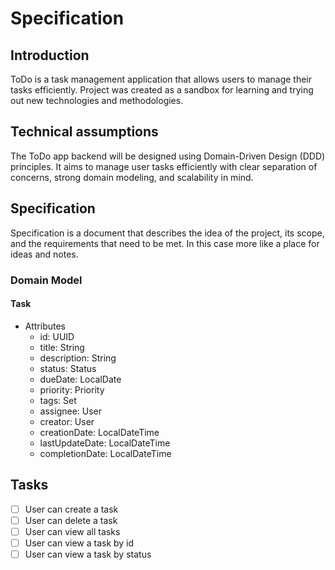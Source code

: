 # Specification

## Introduction

ToDo is a task management application that allows users to manage their tasks efficiently. 
Project was created as a sandbox for learning and trying out new technologies and methodologies.

## Technical assumptions
The ToDo app backend will be designed using Domain-Driven Design (DDD) principles. 
It aims to manage user tasks efficiently with clear separation of concerns, strong domain modeling, and scalability in mind.

## Specification
Specification is a document that describes the idea of the project, its scope, and the requirements that need to be met.
In this case more like a place for ideas and notes.

### Domain Model 
#### Task
- Attributes
  - id: UUID
  - title: String
  - description: String
  - status: Status
  - dueDate: LocalDate
  - priority: Priority
  - tags: Set<Tag>
  - assignee: User
  - creator: User
  - creationDate: LocalDateTime
  - lastUpdateDate: LocalDateTime
  - completionDate: LocalDateTime

## Tasks

-[ ] User can create a task
-[ ] User can delete a task
-[ ] User can view all tasks
-[ ] User can view a task by id
-[ ] User can view a task by status
